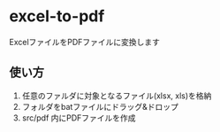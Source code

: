 # excel-to-pdf
ExcelファイルをPDFファイルに変換します

## 使い方
1. 任意のファルダに対象となるファイル(xlsx, xls)を格納
2. フォルダをbatファイルにドラッグ&ドロップ
3. src/pdf 内にPDFファイルを作成